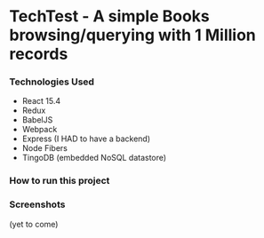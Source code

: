 TechTest - A simple Books browsing/querying with 1 Million records
==========================================================================


### Technologies Used ###

- React 15.4
- Redux
- BabelJS 
- Webpack
- Express (I HAD to have a backend)
- Node Fibers
- TingoDB (embedded NoSQL datastore)

### How to run this project ###



### Screenshots ###

(yet to come)
